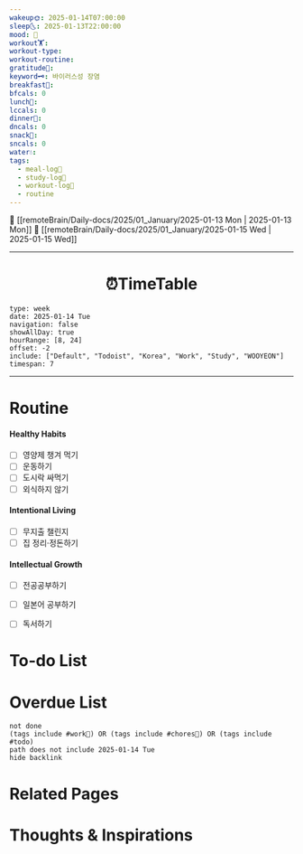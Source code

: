 ```yaml
---
wakeup🌞: 2025-01-14T07:00:00
sleep🌜: 2025-01-13T22:00:00
mood: 🤮
workout🏋️: 
workout-type: 
workout-routine: 
gratitude🙏: 
keyword🗝️: 바이러스성 장염
breakfast🍳: 
bfcals: 0
lunch🍚: 
lccals: 0
dinner🥗: 
dncals: 0
snack🍬: 
sncals: 0
water💧: 
tags:
  - meal-log📝
  - study-log📓
  - workout-log💪
  - routine
---
```


🔺 [[remoteBrain/Daily-docs/2025/01_January/2025-01-13 Mon | 2025-01-13 Mon]]
🔻 [[remoteBrain/Daily-docs/2025/01_January/2025-01-15 Wed | 2025-01-15 Wed]]
___
<h1> <center>⏰TimeTable </center> </h1>

```gEvent
type: week
date: 2025-01-14 Tue
navigation: false
showAllDay: true
hourRange: [8, 24]
offset: -2
include: ["Default", "Todoist", "Korea", "Work", "Study", "WOOYEON"]
timespan: 7
```

--- 


# Routine 

####  Healthy Habits
- [ ] 영양제 챙겨 먹기
- [ ] 운동하기
- [ ] 도시락 싸먹기 
- [ ] 외식하지 않기 

####  Intentional Living 
- [ ] 무지출 챌린지 
- [ ] 집 정리·정돈하기

#### Intellectual Growth
- [ ] 전공공부하기
- [ ] 일본어 공부하기
- [ ] 독서하기



# To-do List


# Overdue List
```tasks
not done
(tags include #work💼) OR (tags include #chores🧺) OR (tags include #todo)
path does not include 2025-01-14 Tue
hide backlink
```

# Related Pages



# Thoughts & Inspirations

